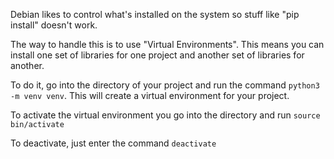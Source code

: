 Debian likes to control what's installed on the system so stuff like "pip install" doesn't work.

The way to handle this is to use "Virtual Environments". This means you can install one set of libraries for one project and another set of libraries for another.

To do it, go into the directory of your project and run the command `python3 -m venv venv`. This will create a virtual environment for your project.

To activate the virtual environment you go into the directory and run `source bin/activate`

To deactivate, just enter the command `deactivate`
